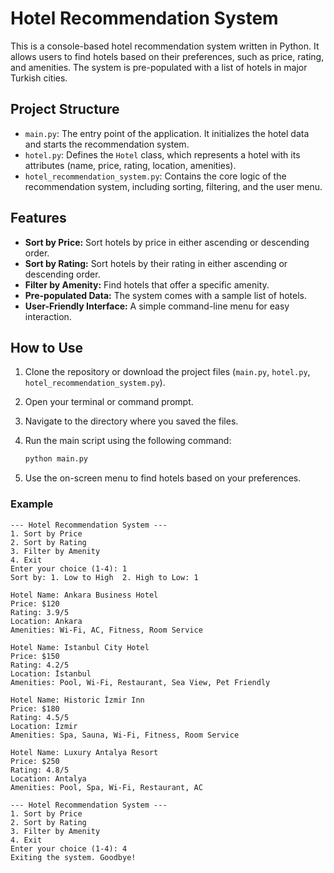 # Hotel Recommendation System

This is a console-based hotel recommendation system written in Python. It allows users to find hotels based on their preferences, such as price, rating, and amenities. The system is pre-populated with a list of hotels in major Turkish cities.

## Project Structure

*   `main.py`: The entry point of the application. It initializes the hotel data and starts the recommendation system.
*   `hotel.py`: Defines the `Hotel` class, which represents a hotel with its attributes (name, price, rating, location, amenities).
*   `hotel_recommendation_system.py`: Contains the core logic of the recommendation system, including sorting, filtering, and the user menu.

## Features

*   **Sort by Price:** Sort hotels by price in either ascending or descending order.
*   **Sort by Rating:** Sort hotels by their rating in either ascending or descending order.
*   **Filter by Amenity:** Find hotels that offer a specific amenity.
*   **Pre-populated Data:** The system comes with a sample list of hotels.
*   **User-Friendly Interface:** A simple command-line menu for easy interaction.

## How to Use

1.  Clone the repository or download the project files (`main.py`, `hotel.py`, `hotel_recommendation_system.py`).
2.  Open your terminal or command prompt.
3.  Navigate to the directory where you saved the files.
4.  Run the main script using the following command:

    ```bash
    python main.py
    ```

5.  Use the on-screen menu to find hotels based on your preferences.

### Example

```
--- Hotel Recommendation System ---
1. Sort by Price
2. Sort by Rating
3. Filter by Amenity
4. Exit
Enter your choice (1-4): 1
Sort by: 1. Low to High  2. High to Low: 1

Hotel Name: Ankara Business Hotel
Price: $120
Rating: 3.9/5
Location: Ankara
Amenities: Wi-Fi, AC, Fitness, Room Service

Hotel Name: Istanbul City Hotel
Price: $150
Rating: 4.2/5
Location: İstanbul
Amenities: Pool, Wi-Fi, Restaurant, Sea View, Pet Friendly

Hotel Name: Historic İzmir Inn
Price: $180
Rating: 4.5/5
Location: İzmir
Amenities: Spa, Sauna, Wi-Fi, Fitness, Room Service

Hotel Name: Luxury Antalya Resort
Price: $250
Rating: 4.8/5
Location: Antalya
Amenities: Pool, Spa, Wi-Fi, Restaurant, AC

--- Hotel Recommendation System ---
1. Sort by Price
2. Sort by Rating
3. Filter by Amenity
4. Exit
Enter your choice (1-4): 4
Exiting the system. Goodbye!
```